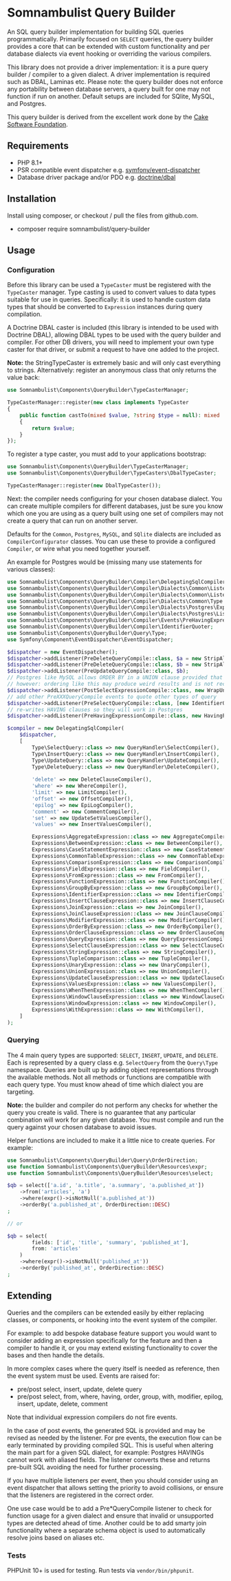 # Somnambulist Query Builder

[//]: # ([![GitHub Actions Build Status]&#40;https://img.shields.io/github/actions/workflow/status/somnambulist-tech/query-builder/tests.yml?logo=github&branch=main&#41;]&#40;https://github.com/somnambulist-tech/query-builder/actions?query=workflow%3Atests&#41;)
[//]: # ([![Issues]&#40;https://img.shields.io/github/issues/somnambulist-tech/query-builder?logo=github&#41;]&#40;https://github.com/somnambulist-tech/query-builder/issues&#41;)
[//]: # ([![License]&#40;https://img.shields.io/github/license/somnambulist-tech/query-builder?logo=github&#41;]&#40;https://github.com/somnambulist-tech/query-builder/blob/master/LICENSE&#41;)
[//]: # ([![PHP Version]&#40;https://img.shields.io/packagist/php-v/somnambulist/query-builder?logo=php&logoColor=white&#41;]&#40;https://packagist.org/packages/somnambulist/query-builder&#41;)
[//]: # ([![Current Version]&#40;https://img.shields.io/packagist/v/somnambulist/query-builder?logo=packagist&logoColor=white&#41;]&#40;https://packagist.org/packages/somnambulist/query-builder&#41;)

An SQL query builder implementation for building SQL queries programmatically. Primarily focused
on `SELECT` queries, the query builder provides a core that can be extended with custom functionality
and per database dialects via event hooking or overriding the various compilers.

This library does not provide a driver implementation: it is a pure query builder / compiler to a
given dialect. A driver implementation is required such as DBAL, Laminas etc. Please note: the
query builder does not enforce any portability between database servers, a query built for one may
not function if run on another. Default setups are included for SQlite, MySQL, and Postgres.

This query builder is derived from the excellent work done by the [Cake Software Foundation](https://github.com/cakephp/database).

## Requirements

 * PHP 8.1+
 * PSR compatible event dispatcher e.g. [symfony/event-dispatcher](https://github.com/symfony/event-dispatcher)
 * Database driver package and/or PDO e.g. [doctrine/dbal](https://github.com/doctrine/dbal)

## Installation

Install using composer, or checkout / pull the files from github.com.

 * composer require somnambulist/query-builder

## Usage

### Configuration

Before this library can be used a `TypeCaster` must be registered with the `TypeCaster` manager. Type casting
is used to convert values to data types suitable for use in queries. Specifically: it is used to handle
custom data types that should be converted to `Expression` instances during query compilation.

A Doctrine DBAL caster is included (this library is intended to be used with Doctrine DBAL), allowing DBAL types
to be used with the query builder and compiler. For other DB drivers, you will need to implement your own type
caster for that driver, or submit a request to have one added to the project.

__Note:__ the StringTypeCaster is extremely basic and will only cast everything to strings. Alternatively:
register an anonymous class that only returns the value back:

```php
use Somnambulist\Components\QueryBuilder\TypeCasterManager;

TypeCasterManager::register(new class implements TypeCaster
{
    public function castTo(mixed $value, ?string $type = null): mixed
    {
        return $value;
    }
});
```

To register a type caster, you must add to your applications bootstrap:

```php
use Somnambulist\Components\QueryBuilder\TypeCasterManager;
use Somnambulist\Components\QueryBuilder\TypeCasters\DbalTypeCaster;

TypeCasterManager::register(new DbalTypeCaster());
```

Next: the compiler needs configuring for your chosen database dialect. You can create multiple compilers for
different databases, just be sure you know which one you are using as a query built using one set of
compilers may not create a query that can run on another server.

Defaults for the `Common`, `Postgres`, `MySQL`, and `SQlite` dialects are included as `CompilerConfigurator`
classes. You can use these to provide a configured `Compiler`, or wire what you need together yourself.

An example for Postgres would be (missing many use statements for various classes):

```php
use Somnambulist\Components\QueryBuilder\Compiler\DelegatingSqlCompiler;
use Somnambulist\Components\QueryBuilder\Compiler\Dialects\Common\Listeners\StripAliasesFromDeleteFrom;
use Somnambulist\Components\QueryBuilder\Compiler\Dialects\Common\Listeners\StripAliasesFromConditions;
use Somnambulist\Components\QueryBuilder\Compiler\Dialects\Common\Type as QueryHandler;
use Somnambulist\Components\QueryBuilder\Compiler\Dialects\Postgres\Expressions\HavingCompiler;
use Somnambulist\Components\QueryBuilder\Compiler\Dialects\Postgres\Listeners\HavingPreProcessor;
use Somnambulist\Components\QueryBuilder\Compiler\Events\PreHavingExpressionCompile;
use Somnambulist\Components\QueryBuilder\Compiler\IdentifierQuoter;
use Somnambulist\Components\QueryBuilder\Query\Type;
use Symfony\Component\EventDispatcher\EventDispatcher;

$dispatcher = new EventDispatcher();
$dispatcher->addListener(PreDeleteQueryCompile::class, $a = new StripAliasesFromDeleteFrom());
$dispatcher->addListener(PreDeleteQueryCompile::class, $b = new StripAliasesFromConditions());
$dispatcher->addListener(PreUpdateQueryCompile::class, $b);
// Postgres like MySQL allows ORDER BY in a UNION clause provided that clause is wrapped in `()`
// however: ordering like this may produce weird results and is not recommended.
$dispatcher->addListener(PostSelectExpressionCompile::class, new WrapUnionSelectClauses());
// add other PreXXXQueryCompile events to quote other types of query
$dispatcher->addListener(PreSelectQueryCompile::class, [new IdentifierQuoter(), 'quote']);
// re-writes HAVING clauses so they will work in Postgres
$dispatcher->addListener(PreHavingExpressionCompile::class, new HavingPreProcessor());

$compiler = new DelegatingSqlCompiler(
    $dispatcher,
    [
        Type\SelectQuery::class => new QueryHandler\SelectCompiler(),
        Type\InsertQuery::class => new QueryHandler\InsertCompiler(),
        Type\UpdateQuery::class => new QueryHandler\UpdateCompiler(),
        Type\DeleteQuery::class => new QueryHandler\DeleteCompiler(),
        
        'delete' => new DeleteClauseCompiler(),
        'where' => new WhereCompiler(),
        'limit' => new LimitCompiler(),
        'offset' => new OffsetCompiler(),
        'epilog' => new EpiLogCompiler(),
        'comment' => new CommentCompiler(),
        'set' => new UpdateSetValuesCompiler(),
        'values' => new InsertValuesCompiler(),

        Expressions\AggregateExpression::class => new AggregateCompiler(),
        Expressions\BetweenExpression::class => new BetweenCompiler(),
        Expressions\CaseStatementExpression::class => new CaseStatementCompiler(),
        Expressions\CommonTableExpression::class => new CommonTableExpressionCompiler(),
        Expressions\ComparisonExpression::class => new ComparisonCompiler(),
        Expressions\FieldExpression::class => new FieldCompiler(),
        Expressions\FromExpression::class => new FromCompiler(),
        Expressions\FunctionExpression::class => new FunctionCompiler(),
        Expressions\GroupByExpression::class => new GroupByCompiler(),
        Expressions\IdentifierExpression::class => new IdentifierCompiler(),
        Expressions\InsertClauseExpression::class => new InsertClauseCompiler(),
        Expressions\JoinExpression::class => new JoinCompiler(),
        Expressions\JoinClauseExpression::class => new JoinClauseCompiler(),
        Expressions\ModifierExpression::class => new ModifierCompiler(),
        Expressions\OrderByExpression::class => new OrderByCompiler(),
        Expressions\OrderClauseExpression::class => new OrderClauseCompiler(),
        Expressions\QueryExpression::class => new QueryExpressionCompiler(),
        Expressions\SelectClauseExpression::class => new SelectClauseCompiler(),
        Expressions\StringExpression::class => new StringCompiler(),
        Expressions\TupleComparison::class => new TupleCompiler(),
        Expressions\UnaryExpression::class => new UnaryCompiler(),
        Expressions\UnionExpression::class => new UnionCompiler(),
        Expressions\UpdateClauseExpression::class => new UpdateClauseCompiler(),
        Expressions\ValuesExpression::class => new ValuesCompiler(),
        Expressions\WhenThenExpression::class => new WhenThenCompiler(),
        Expressions\WindowClauseExpression::class => new WindowClauseCompiler(),
        Expressions\WindowExpression::class => new WindowCompiler(),
        Expressions\WithExpression::class => new WithCompiler(),
    ]
);
```

### Querying

The 4 main query types are supported: `SELECT`, `INSERT`, `UPDATE`, and `DELETE`. Each is represented by a query
class e.g. `SelectQuery` from the `Query\Type` namespace. Queries are built up by adding object representations
through the available methods. Not all methods or functions are compatible with each query type. You must know
ahead of time which dialect you are targeting.

__Note:__ the builder and compiler do not perform any checks for whether the query you create is valid.
There is no guarantee that any particular combination will work for any given database. You must compile and run
the query against your chosen database to avoid issues.

Helper functions are included to make it a little nice to create queries. For example:

```php
use Somnambulist\Components\QueryBuilder\Query\OrderDirection;
use function Somnambulist\Components\QueryBuilder\Resources\expr;
use function Somnambulist\Components\QueryBuilder\Resources\select;

$qb = select(['a.id', 'a.title', 'a.summary', 'a.published_at'])
    ->from('articles', 'a')
    ->where(expr()->isNotNull('a.published_at'))
    ->orderBy('a.published_at', OrderDirection::DESC)
;

// or

$qb = select(
        fields: ['id', 'title', 'summary', 'published_at'],
        from: 'articles'
    )
    ->where(expr()->isNotNull('published_at'))
    ->orderBy('published_at', OrderDirection::DESC)
;
```

## Extending

Queries and the compilers can be extended easily by either replacing classes, or components, or hooking into the
event system of the compiler.

For example: to add bespoke database feature support you would want to consider adding an expression specifically
for the feature and then a compiler to handle it, or you may extend existing functionality to cover the bases
and then handle the details.

In more complex cases where the query itself is needed as reference, then the event system must be used. Events
are raised for:

 * pre/post select, insert, update, delete query
 * pre/post select, from, where, having, order, group, with, modifier, epilog, insert, update, delete, comment

Note that individual expression compilers do not fire events.

In the case of post events, the generated SQL is provided and may be revised as needed by the listener.
For pre events, the execution flow can be early terminated by providing compiled SQL. This is useful when
altering the main part for a given SQL dialect, for example: Postgres HAVINGs cannot work with  aliased fields.
The listener converts these and returns pre-built SQL avoiding the need for further processing.

If you have multiple listeners per event, then you should consider using an event dispatcher that allows setting
the priority to avoid collisions, or ensure that the listeners are registered in the correct order.

One use case would be to add a Pre*QueryCompile listener to check for function usage for a given dialect and ensure
that invalid or unsupported types are detected ahead of time. Another could be to add smarty join functionality
where a separate schema object is used to automatically resolve joins based on aliases etc.

### Tests

PHPUnit 10+ is used for testing. Run tests via `vendor/bin/phpunit`.
